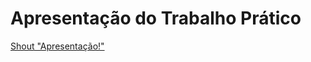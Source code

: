 # Apresentação do Trabalho Prático

[Shout "Apresentação!"](https://docs.google.com/presentation/d/e/2PACX-1vTe7RsXxXPp6BlgnpV2AG19NJ4APeS4Ddm8tKWyBMtgsdNbR5GWDvZLU-RBE6b8ZB0Sr69CyfIFRIxd/pub?start=false&loop=false&delayms=60000)